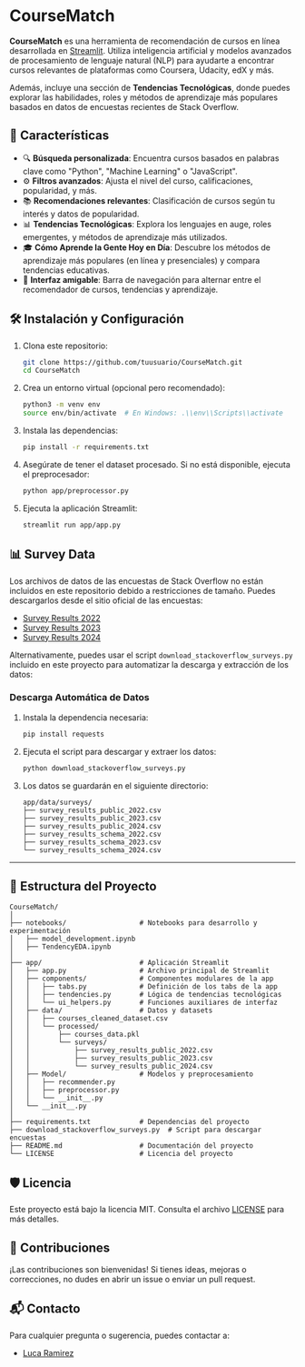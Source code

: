 # CourseMatch

**CourseMatch** es una herramienta de recomendación de cursos en línea desarrollada en [Streamlit](https://streamlit.io/). Utiliza inteligencia artificial y modelos avanzados de procesamiento de lenguaje natural (NLP) para ayudarte a encontrar cursos relevantes de plataformas como Coursera, Udacity, edX y más.

Además, incluye una sección de **Tendencias Tecnológicas**, donde puedes explorar las habilidades, roles y métodos de aprendizaje más populares basados en datos de encuestas recientes de Stack Overflow.

## 🚀 Características

- 🔍 **Búsqueda personalizada**: Encuentra cursos basados en palabras clave como "Python", "Machine Learning" o "JavaScript".
- ⚙️ **Filtros avanzados**: Ajusta el nivel del curso, calificaciones, popularidad, y más.
- 📚 **Recomendaciones relevantes**: Clasificación de cursos según tu interés y datos de popularidad.
- 📊 **Tendencias Tecnológicas**: Explora los lenguajes en auge, roles emergentes, y métodos de aprendizaje más utilizados.
- 🎓 **Cómo Aprende la Gente Hoy en Día**: Descubre los métodos de aprendizaje más populares (en línea y presenciales) y compara tendencias educativas.
- 🎯 **Interfaz amigable**: Barra de navegación para alternar entre el recomendador de cursos, tendencias y aprendizaje.

## 🛠️ Instalación y Configuración

1. Clona este repositorio:
   ```bash
   git clone https://github.com/tuusuario/CourseMatch.git
   cd CourseMatch
   ```

2. Crea un entorno virtual (opcional pero recomendado):
   ```bash
   python3 -m venv env
   source env/bin/activate  # En Windows: .\\env\\Scripts\\activate
   ```

3. Instala las dependencias:
   ```bash
   pip install -r requirements.txt
   ```

4. Asegúrate de tener el dataset procesado. Si no está disponible, ejecuta el preprocesador:
   ```bash
   python app/preprocessor.py
   ```

5. Ejecuta la aplicación Streamlit:
   ```bash
   streamlit run app/app.py
   ```

## 📊 Survey Data

Los archivos de datos de las encuestas de Stack Overflow no están incluidos en este repositorio debido a restricciones de tamaño. Puedes descargarlos desde el sitio oficial de las encuestas:

- [Survey Results 2022](https://survey.stackoverflow.co/2022/)
- [Survey Results 2023](https://survey.stackoverflow.co/2023/)
- [Survey Results 2024](https://survey.stackoverflow.co/2024/)

Alternativamente, puedes usar el script `download_stackoverflow_surveys.py` incluido en este proyecto para automatizar la descarga y extracción de los datos:

### Descarga Automática de Datos

1. Instala la dependencia necesaria:
   ```bash
   pip install requests
   ```

2. Ejecuta el script para descargar y extraer los datos:
   ```bash
   python download_stackoverflow_surveys.py
   ```

3. Los datos se guardarán en el siguiente directorio:
   ```
   app/data/surveys/
   ├── survey_results_public_2022.csv
   ├── survey_results_public_2023.csv
   ├── survey_results_public_2024.csv
   ├── survey_results_schema_2022.csv
   ├── survey_results_schema_2023.csv
   └── survey_results_schema_2024.csv
   ```

---

## 📂 Estructura del Proyecto

```
CourseMatch/
│
├── notebooks/                  # Notebooks para desarrollo y experimentación
│   ├── model_development.ipynb
│   ├── TendencyEDA.ipynb
│
├── app/                        # Aplicación Streamlit
│   ├── app.py                  # Archivo principal de Streamlit
│   ├── components/             # Componentes modulares de la app
│   │   ├── tabs.py             # Definición de los tabs de la app
│   │   ├── tendencies.py       # Lógica de tendencias tecnológicas
│   │   └── ui_helpers.py       # Funciones auxiliares de interfaz
│   ├── data/                   # Datos y datasets
│   │   ├── courses_cleaned_dataset.csv
│   │   └── processed/
│   │       ├── courses_data.pkl
│   │       └── surveys/
│   │           ├── survey_results_public_2022.csv
│   │           ├── survey_results_public_2023.csv
│   │           └── survey_results_public_2024.csv
│   ├── Model/                  # Modelos y preprocesamiento
│   │   ├── recommender.py
│   │   ├── preprocessor.py
│   │   └── __init__.py
│   └── __init__.py
│
├── requirements.txt            # Dependencias del proyecto
├── download_stackoverflow_surveys.py  # Script para descargar encuestas
├── README.md                   # Documentación del proyecto
└── LICENSE                     # Licencia del proyecto
```

## 🛡️ Licencia

Este proyecto está bajo la licencia MIT. Consulta el archivo [LICENSE](LICENSE) para más detalles.

## 🤝 Contribuciones

¡Las contribuciones son bienvenidas! Si tienes ideas, mejoras o correcciones, no dudes en abrir un issue o enviar un pull request.

## 📬 Contacto

Para cualquier pregunta o sugerencia, puedes contactar a:
- [Luca Ramirez](https://github.com/lucaramirezo)
